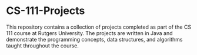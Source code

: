 # CS-111-Projects
This repository contains a collection of projects completed as part of the CS 111 course at Rutgers University. The projects are written in Java and demonstrate the programming concepts, data structures, and algorithms taught throughout the course.
